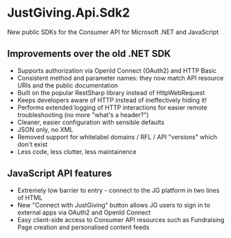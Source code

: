 # JustGiving.Api.Sdk2

New public SDKs for the Consumer API for Microsoft .NET and JavaScript


## Improvements over the old .NET SDK

- Supports authorization via OpenId Connect (OAuth2) and HTTP Basic
- Consistent method and parameter names: they now match API resource URIs and the public documentation
- Built on the popular RestSharp library instead of HttpWebRequest
- Keeps developers aware of HTTP instead of ineffectively hiding it!
- Performs extended logging of HTTP interactions for easier remote troubleshooting (no more "what's a header?")
- Cleaner, easier configuration with sensible defaults
- JSON only, no XML
- Removed support for whitelabel domains / RFL / API "versions" which don't exist
- Less code, less clutter, less maintainence

## JavaScript API features

- Extremely low barrier to entry - connect to the JG platform in two lines of HTML
- New "Connect with JustGiving" button allows JG users to sign in to external apps via OAuth2 and OpenId Connect
- Easy client-side access to Consumer API resources such as Fundraising Page creation and personalised content feeds
